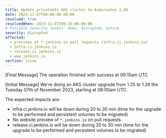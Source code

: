 ```yaml
---
title: Update privatek8s AKS cluster to Kubernetes 1.26
date: 2023-11-07T08:00:00-00:00
resolved: true
resolvedWhen: 2023-11-07T09:15:00-00:00
# Possible severity levels: down, disrupted, notice
severity: disrupted
affected:
  - previews of *.jenkins.io pull requests (infra.ci.jenkins.io)
  - infra.ci.jenkins.io
  - release.ci.jenkins.io
  - www.jenkins.io
section: issue
---
```


[Final Message]
The operation finished with success at 09:15am UTC

[Initial Message]
We're doing an AKS cluster upgrade from 1.25 to 1.26 the Tuesday 07th of November 2023, starting at 08:00am UTC.

The expected impacts are:

- infra.ci.jenkins.io will be down during 20 to 30 min (time for the upgrade to be performed and persistent volumes to be migrated)
- No website preview of `*.jenkins.io` on pull requests
- release.ci.jenkins.io will be down during 20 to 30 min (time for the upgrade to be performed and persistent volumes to be migrated)
